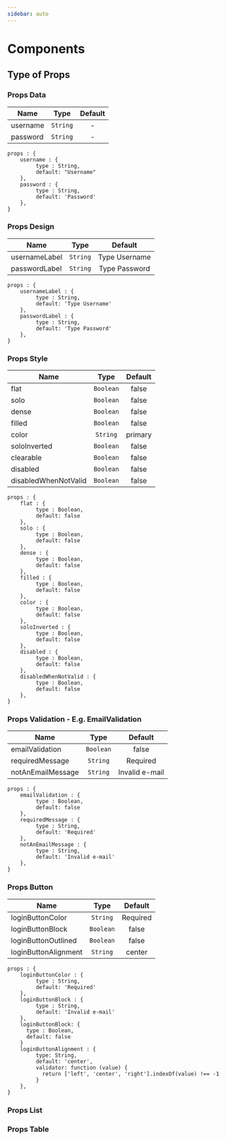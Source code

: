 ```yaml
---
sidebar: auto
---
```


# Components

## Type of Props

### Props Data

| Name     |   Type   | Default |
| -------- | :------: | :-----: |
| username | `String` |    -    |
| password | `String` |    -    |

    props : {
        username : {
             type : String,
             default: "Username"
        },
        password : {
             type : String,
             default: 'Password'
        },
    }

### Props Design

| Name          |   Type   |    Default    |
| ------------- | :------: | :-----------: |
| usernameLabel | `String` | Type Username |
| passwordLabel | `String` | Type Password |

    props : {
        usernameLabel : {
             type : String,
             default: 'Type Username'
        },
        passwordLabel : {
             type : String,
             default: 'Type Password'
        },
    }

### Props Style

| Name                 |   Type    | Default |
| -------------------- | :-------: | :-----: |
| flat                 | `Boolean` |  false  |
| solo                 | `Boolean` |  false  |
| dense                | `Boolean` |  false  |
| filled               | `Boolean` |  false  |
| color                | `String`  | primary |
| soloInverted         | `Boolean` |  false  |
| clearable            | `Boolean` |  false  |
| disabled             | `Boolean` |  false  |
| disabledWhenNotValid | `Boolean` |  false  |

    props : {
        flat : {
             type : Boolean,
             default: false
        },
        solo : {
             type : Boolean,
             default: false
        },
        dense : {
             type : Boolean,
             default: false
        },
        filled : {
             type : Boolean,
             default: false
        },
        color : {
             type : Boolean,
             default: false
        },
        soloInverted : {
             type : Boolean,
             default: false
        },
        disabled : {
             type : Boolean,
             default: false
        },
        disabledWhenNotValid : {
             type : Boolean,
             default: false
        },
    }

### Props Validation - E.g. EmailValidation

| Name              |   Type    |    Default     |
| ----------------- | :-------: | :------------: |
| emailValidation   | `Boolean` |     false      |
| requiredMessage   | `String`  |    Required    |
| notAnEmailMessage | `String`  | Invalid e-mail |

    props : {
        emailValidation : {
             type : Boolean,
             default: false
        },
        requiredMessage : {
             type : String,
             default: 'Required'
        },
        notAnEmailMessage : {
             type : String,
             default: 'Invalid e-mail'
        },
    }

### Props Button

| Name                 |   Type    | Default  |
| -------------------- | :-------: | :------: |
| loginButtonColor     | `String`  | Required |
| loginButtonBlock     | `Boolean` |  false   |
| loginButtonOutlined  | `Boolean` |  false   |
| loginButtonAlignment | `String`  |  center  |

    props : {
        loginButtonColor : {
             type : String,
             default: 'Required'
        },
        loginButtonBlock : {
             type : String,
             default: 'Invalid e-mail'
        },
        loginButtonBlock: {
          type : Boolean,
          default: false
        }
        loginButtonAlignment : {
             type: String,
             default: 'center',
             validator: function (value) {
               return ['left', 'center', 'right'].indexOf(value) !== -1
             }
        },
    }

### Props List

### Props Table
